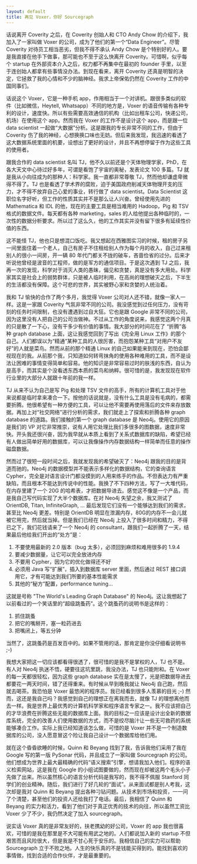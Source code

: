 ```yaml
---
layout: default
title: 再见 Voxer，你好 Sourcegraph
---
```



话说离开 Coverity 之后，在 Coverity 创始人和 CTO Andy Chow 的介绍下，我加入了一家叫做 Voxer 的公司，成为了他们的第一个“Data Engineer”。尽管 Coverity 对待员工相当恶劣，但我不得不承认 Andy Chow 是个特别好的人。要是我直接在他手下做事，那可能也不至于这么快离开 Coverity。可惜啊，似乎每个 startup 在外部资本介入之后，权力都不再集中在最初的 founder 手里，以至于连创始人都拿有些事情没办法。到现在看来，离开 Coverity 还真是明智的决定，它拯救了我的心情和不少的脑神经。我求上帝保佑仍然在 Coverity 工作的中国同事们。

话说这个 Voxer，它是一种手机 app，作用相当于一个对讲机。跟很多类似的软件（比如微信，Heytell, Whatsapp）不同的地方是，Voxer 的语音传输有各种专利的设计，速度快。所以有些需要高效通信的机构（比如出租车公司，快递公司，机场）在使用这个 app。然而我在 Voxer 的工作不是设计这个 app，而是跟一位 data scientist 一起做“大数据”分析。这是跟我的专长非常不同的工作，但由于 Coverity 伤了我的神经，心想换换口味也无妨。但后来我发现，我迅速的看透了这大数据系统里面的机要，设想出了更好的设计，并且不再想停留于作为这些工具的使用者。

跟我合作的 data scientist 名叫 TJ，他不久以前还是个天体物理学家，PhD，在各大天文中心待过好多年，可谓是看饱了宇宙的奥秘，发表论文 100 多篇。TJ 就是我从小向往成为的那种人：科学家。我一直都非常尊敬 TJ，然而他却谦虚卑微得不得了。TJ 也是看透了学术界的腐败，迫于美国政府削减天体物理开支的压力，才不得不放弃自己心爱的事业，转行做了 data scientist。Data Scientist 这职位名字好听，但工作的性质其实并不是那么让人兴奋。曾经使用先进的 Mathematica 和 IDL 的他，现在的主要工具是相当难用的 Hadoop，Pig 和 TSV 格式的数据文件。每天都有各种 marketing，sales 的人给他提出各种临时的，一次性的数据分析要求。所以过了这么久，他的工作其实并没有留下很多有延续性价值的东西。

这不能怪 TJ，他也只是想混口饭吃。我又想起在西雅图实习的时候，租的房子另一间里面住着一个老人，自己有房子不住租给别人作为每个月的收入，自己过来租别人的很小一间房，开一辆 80 年代门都关不拢的破车，吝啬俭省的过分。后来才听说他曾经是波音的工程师，做的是军方的通信项目。于是这次遇到 TJ 之后，我再一次的发现，科学对于消灭人类的愚昧，偏见和贪婪，真是没有多大用处。科学家其实是社会上的弱势群体，只是被人临时利用，在高尚的理想破灭之后，下半生的生活都没有保障。这个可悲的世界，其实被野心家和贪婪的人统治着。

我和 TJ 愉快的合作了两个多月，我觉得 Voxer 公司对人还不错，就像一家人一样。这是一家跟 Coverity 气氛非常不同的公司。我没感觉到过任何压力，没有苛刻的任务时间限制，也没有遭遇到过自大狂。它也是跟 Google 非常不同的公司，因为这里没有人把自己的公司当做神。不过从工作的角度说来，我感觉这两个月真的只是散了一下心，没有干多少有价值的事情。我大部分的时间花在了 “折腾”各种 graph database 上面，这让我感觉回到了写出《完全用 Linux 工作》的那个自己。人们都误以为“精通”某种工具的人很厉害，而抱怨某种工具“对用户不友好”的人就是菜鸟。然而从前的那个精通 Linux 的自己如果能来到现在，恐怕会鄙视现在的我。从前那个我，只知道如何转弯抹角的使用各种难用的工具，而不是设法让困难的事情变得简单和容易。他的知识是非常容易过时的肤浅的东西，自认为是高手，而其实是个没看透东西本质的菜鸟和纳粹。很可惜的是，我发现现在软件行业里的大部分人就跟十年前的我一样。

TJ 从来不认为自己是写 Pig 和处理 TSV 文件的高手，所有的计算机工具对于他来说都是临时拿来凑合一下。按他的话说就是，没有什么工具是没有毛病的，都需要折腾。他很希望有一种方便的工具，可以让他不需要再使用落后的文件来存放数据。再加上对“社交网络”进行分析的需求，我们就走上了探索和折腾各种 graph database 的道路。我们接触的第一个 graph database 是 Neo4j。使用它的原因是我们的 VP 对它非常推崇，说有人用它处理比我们多很多的图数据，速度非常快。开头我还很兴奋，因为我早就从本质上看到了关系式数据库的缺陷，希望已经有人做出简单好用的数据库，可以让我像操作内存数据结构一样简单而任意的操作磁盘数据。

然而过了很短一段时间之后，我就发现我的希望破灭了：Neo4j 跟我的目的是背道而驰的。Neo4j 的数据模型并不能表示多样化的数据结构，它的查询语言 Cypher，完全是对语言设计门都没摸到的人用来练手的作品。不但表达力有严重缺陷，而且根本不能达到传说中的性能。我换了不下四种方法，写了一大堆代码，在内存里建了一个 20G 的哈希表，才把数据导进去。感觉这不像是一个产品，而是我自己写代码实现了大半个数据库。在对 Neo4j 失望之余，我又测试了 OrientDB, Titan, InfiniteGraph, ... 最后发现它们没有一个能够达到我们的需求，甚至比 Neo4j 更差。特别是 OrientDB 明显在泄漏内存，80G的内存不一会儿就被它用完，然后就当掉。但是我们已经在 Neo4j 上投入了很多时间和精力，不得已之下，我们花钱请来了一个 Neo4j 的 consultant，跟我们一起折腾了一天，结果最后他给我们开出的“处方”是：

1. 不要使用最新的 2.0 版本（bug 太多），必须回到麻烦和难用很多的 1.9.4
2. 要减少数据量，让它可以完全放进内存
3. 不要用 Cypher，因为它的优化做得还不好
4. 必须用 Java 写“扩展”，插入到数据库 server 里面，然后通过 REST 接口调用它，才有可能达到我们所要的基本性能需求
5. 其他的“秘方”配置，performance tuning...

这就是号称 "The World's Leading Graph Database" 的 Neo4j。这让我想起了以前看过的一个笑话里的“超级跳蚤药”。这个跳蚤药的说明书是这样的：

1. 抓住跳蚤
2. 把它的嘴掰开，塞一粒药进去
3. 把嘴闭上，等五分钟

当然了，这跳蚤药是百发百中的。如果不管用的话，那肯定是你没仔细看说明书 ;-)

我想大家把这一切应该都看得很透了，很可惜的是我不是掌权的人，TJ 也不是。有人对 Neo4j 执迷不悟，硬要往这坑里跳，我没办法，TJ 也只能附和。在 Voxer 的每一天都很轻松，因为这些 graph database 实在是太慢了，光是把数据导进去都要花一两天时间，错了还得重来。有时候从早到晚我就让 Neo4j 自己跑，然后就去喝茶。我恐怕是 Voxer 最悠闲的程序员。我已经看到很多人羡慕的目光 ;-) 然而，这还是我自己吗？我感觉到自己的理想正在离我而去，就像 TJ 的理想离他而去一样。我是世界上最优秀的计算机科学家和程序语言专家之一。我不应该把自己的才华浪费在折腾这些无能的数据库上面。我的目标之一应该是设计出全新的数据库系统，完全的改善人们使用数据的方式，而不是绞尽脑汁让一些无可救药的系统能够凑合工作。实际上我已经知道该怎么做，可惜的是 Voxer 并不是一个制造数据库的公司，没人愿意冒这个险让我自己设计一个数据库给他们用。

就在这个昏昏欲睡的时候，Quinn 和 Beyang 找到了我，告诉我他们采用了我在 Google 写的第一版 PySonar 代码，并且成立了一家叫做 Sourcegraph 的公司。他们想成为世界上最大最精确的代码“语义搜索”引擎，想请我加入他们。程序的语义检索网站，这是我在 Google 的小组试图要做的，然而现在却被这两个毛头小子先做了出来。所以虽然核心的语言分析代码是我写的，我不得不佩服 Stanford 同学们的创业精神。随后，我们进行了好几轮的“面试”。从来面试都是别人考我，这次却是我对 Quinn 和 Beyang 提出各种刁钻问题。从技术到市场和投资，一一问了个清楚，甚至他们的投资人还给我打了电话。最后，我相信了 Quinn 和 Beyang 的实力和活力，看到了他们对于真正优秀的技术的向往，所以虽然工资比 Voxer 少了不少，我仍然决定了加入 sourcegraph。

说实话 Voxer 真的是非常友好的，扶老携幼的好公司，Voxer 的 app 我也很喜欢，可惜的是我在那里是不大可能有用武之地的。人们都说加入新的 startup 不但艰苦而且风险很大，但是我是不甘心死于安乐的。我相信自己的实力可以帮助 Sourcegraph 立于不败之地。人生的快乐真的不是钱能买得到的。能找到喜欢的事情做，找到合适的合作伙伴，才是最重要的。
